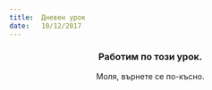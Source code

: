 ```yaml
---
title:  Дневен урок
date:   10/12/2017
---
```


### <center>Работим по този урок.</center>
<center>Моля, върнете се по-късно.</center>